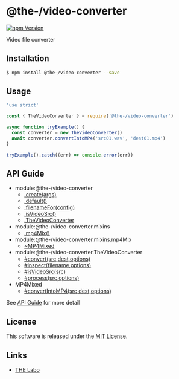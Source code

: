 @the-/video-converter
==========

<!---
This file is generated by the-tmpl. Do not update manually.
--->

<!-- Badge Start -->
<a name="badges"></a>

[![npm Version][bd_npm_shield_url]][bd_npm_url]

[bd_repo_url]: https://github.com/the-labo/the
[bd_travis_url]: http://travis-ci.org/the-labo/the
[bd_travis_shield_url]: http://img.shields.io/travis/the-labo/the.svg?style=flat
[bd_travis_com_url]: http://travis-ci.com/the-labo/the
[bd_travis_com_shield_url]: https://api.travis-ci.com/the-labo/the.svg?token=
[bd_license_url]: https://github.com/the-labo/the/blob/master/LICENSE
[bd_npm_url]: http://www.npmjs.org/package/@the-/video-converter
[bd_npm_shield_url]: http://img.shields.io/npm/v/@the-/video-converter.svg?style=flat
[bd_standard_url]: http://standardjs.com/
[bd_standard_shield_url]: https://img.shields.io/badge/code%20style-standard-brightgreen.svg

<!-- Badge End -->


<!-- Description Start -->
<a name="description"></a>

Video file converter

<!-- Description End -->


<!-- Overview Start -->
<a name="overview"></a>




<!-- Overview End -->


<!-- Sections Start -->
<a name="sections"></a>

<!-- Section from "doc/readme/01.Installation.md.hbs" Start -->

<a name="section-doc-readme-01-installation-md"></a>

Installation
-----

```bash
$ npm install @the-/video-converter --save
```


<!-- Section from "doc/readme/01.Installation.md.hbs" End -->

<!-- Section from "doc/readme/02.Usage.md.hbs" Start -->

<a name="section-doc-readme-02-usage-md"></a>

Usage
---------

```javascript
'use strict'

const { TheVideoConverter } = require('@the-/video-converter')

async function tryExample() {
  const converter = new TheVideoConverter()
  await converter.convertIntoMP4('src01.wav', 'dest01.mp4')
}

tryExample().catch((err) => console.error(err))

```


<!-- Section from "doc/readme/02.Usage.md.hbs" End -->


<!-- Sections Start -->

<a name="api"></a>

## API Guide


- module:@the-/video-converter
  - [.create(args)](./doc/api/api.md#module_@the-/video-converter.create)
  - [.default()](./doc/api/api.md#module_@the-/video-converter.default)
  - [.filenameFor(config)](./doc/api/api.md#module_@the-/video-converter.filenameFor)
  - [.isVideoSrc()](./doc/api/api.md#module_@the-/video-converter.isVideoSrc)
  - [.TheVideoConverter](./doc/api/api.md#module_@the-/video-converter.TheVideoConverter)
- module:@the-/video-converter.mixins
  - [.mp4Mix()](./doc/api/api.md#module_@the-/video-converter.mixins.mp4Mix)
- module:@the-/video-converter.mixins.mp4Mix
  - [~MP4Mixed](./doc/api/api.md#module_@the-/video-converter.mixins.mp4Mix~MP4Mixed)
- module:@the-/video-converter.TheVideoConverter
  - [#convert(src,dest,options)](./doc/api/api.md#module_@the-/video-converter.TheVideoConverter#convert)
  - [#inspect(filename,options)](./doc/api/api.md#module_@the-/video-converter.TheVideoConverter#inspect)
  - [#isVideoSrc(src)](./doc/api/api.md#module_@the-/video-converter.TheVideoConverter#isVideoSrc)
  - [#process(src,options)](./doc/api/api.md#module_@the-/video-converter.TheVideoConverter#process)
- MP4Mixed
  - [#convertIntoMP4(src,dest,options)](./doc/api/api.md#MP4Mixed#convertIntoMP4)

See [API Guide](./doc/api/api.md) for more detail


<!-- LICENSE Start -->
<a name="license"></a>

License
-------
This software is released under the [MIT License](https://github.com/the-labo/the/blob/master/LICENSE).

<!-- LICENSE End -->


<!-- Links Start -->
<a name="links"></a>

Links
------

+ [THE Labo][the_labo_url]

[the_labo_url]: https://github.com/the-labo

<!-- Links End -->
